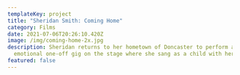 ```yaml
---
templateKey: project
title: "Sheridan Smith: Coming Home"
category: Films
date: 2021-07-06T20:26:10.420Z
image: /img/coming-home-2x.jpg
description: Sheridan returns to her hometown of Doncaster to perform an
  emotional one-off gig on the stage where she sang as a child with her parents.
featured: false
---
```

